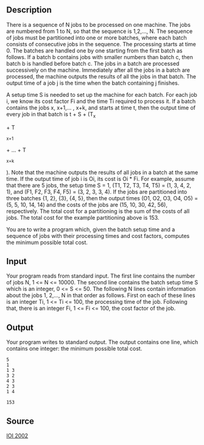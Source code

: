 <h2>Description</h2><p>There is a sequence of N jobs to be processed on one machine. The jobs are numbered from 1 to N, so that  the sequence is 1,2,..., N. The sequence of jobs must be partitioned into one or more batches, where each batch consists of consecutive jobs in the sequence. The processing starts at time 0. The batches are handled one by one starting from the first batch as follows. If a batch b contains jobs with smaller numbers than batch c, then batch b is handled before batch c. The jobs in a batch are processed successively on the machine. Immediately after all the jobs in a batch are processed, the machine outputs the results of all the jobs in that batch. The output time of a job j is the time when the batch containing j finishes.
</p>
A setup time S is needed to set up the machine for each batch. For each job i, we know its cost factor Fi and the time Ti required to process it. If a batch contains the jobs x, x+1,... , x+k, and starts at time t, then the output time of every job in that batch is t + S +  (T<sub>x</sub><p> + T</p><sub>x+1</sub><p> + ... + T</p><sub>x+k</sub><p>). Note that the machine outputs the results of all jobs in a batch at the same time. If the output time of job i is Oi, its cost is Oi * Fi. For example, assume that there are 5 jobs, the setup time S = 1, (T1, T2, T3, T4, T5) = (1, 3, 4, 2, 1), and (F1, F2, F3, F4, F5) = (3, 2, 3, 3, 4).  If the jobs are partitioned into three batches {1, 2}, {3}, {4, 5}, then the output times (O1, O2, O3, O4, O5) = (5, 5, 10, 14, 14) and the costs of the jobs are (15, 10, 30, 42, 56), respectively. The total cost for a partitioning is the sum of the costs of all jobs. The total cost for the example partitioning above is 153.
</p>
You are to write a program which, given the batch setup time and a sequence of jobs with their processing times and cost factors, computes the minimum possible total cost. 
<h2>Input</h2><p>Your program reads from standard input. The first line contains the number of jobs N, 1 &lt;= N &lt;= 10000. The second line contains the batch setup time S which is an integer, 0 &lt;= S &lt;= 50.  The following N lines contain information about the jobs 1, 2,..., N in that order as follows. First on each of these lines is an integer Ti, 1 &lt;= Ti &lt;= 100, the processing time of the job. Following that, there is an integer Fi, 1 &lt;= Fi &lt;= 100, the cost factor of the job.</p><h2>Output</h2><p>Your program writes to standard output. The output contains one line, which contains one integer: the minimum possible total cost. </p><pre><code class="language-input1">5
1
1 3
3 2
4 3
2 3
1 4</code></pre><pre><code class="language-output1">153</code></pre><h2>Source</h2><a href="searchproblem?field=source&amp;key=IOI+2002">IOI 2002</a>